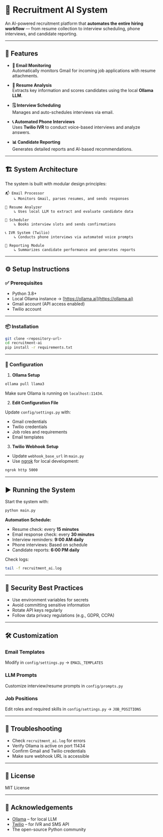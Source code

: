# 🤖 Recruitment AI System

An AI-powered recruitment platform that **automates the entire hiring workflow** — from resume collection to interview scheduling, phone interviews, and candidate reporting.

---

## 🚀 Features

- **📩 Email Monitoring**  
  Automatically monitors Gmail for incoming job applications with resume attachments.

- **🧠 Resume Analysis**  
  Extracts key information and scores candidates using the local **Ollama LLM**.

- **🗓️ Interview Scheduling**  
  Manages and auto-schedules interviews via email.

- **📞 Automated Phone Interviews**  
  Uses **Twilio IVR** to conduct voice-based interviews and analyze answers.

- **📊 Candidate Reporting**  
  Generates detailed reports and AI-based recommendations.

---

## 🏗️ System Architecture

The system is built with modular design principles:

```
📬 Email Processor
    ↳ Monitors Gmail, parses resumes, and sends responses

🧾 Resume Analyzer
    ↳ Uses local LLM to extract and evaluate candidate data

📆 Scheduler
    ↳ Books interview slots and sends confirmations

📞 IVR System (Twilio)
    ↳ Conducts phone interviews via automated voice prompts

📑 Reporting Module
    ↳ Summarizes candidate performance and generates reports
```

---

## ⚙️ Setup Instructions

### ✅ Prerequisites

- Python 3.8+
- Local Ollama instance → [https://ollama.ai](https://ollama.ai)
- Gmail account (API access enabled)
- Twilio account

---

### 📦 Installation

```bash
git clone <repository-url>
cd recruitment-ai
pip install -r requirements.txt
```

---

### 🔧 Configuration

1. **Ollama Setup**

```bash
ollama pull llama3
```

Make sure Ollama is running on `localhost:11434`.

2. **Edit Configuration File**

Update `config/settings.py` with:

- Gmail credentials
- Twilio credentials
- Job roles and requirements
- Email templates

3. **Twilio Webhook Setup**

- Update `webhook_base_url` in `main.py`
- Use [ngrok](https://ngrok.com/) for local development:

```bash
ngrok http 5000
```

---

## ▶️ Running the System

Start the system with:

```bash
python main.py
```

**Automation Schedule:**

- Resume check: every **15 minutes**
- Email response check: every **30 minutes**
- Interview reminders: **9:00 AM daily**
- Phone interviews: Based on schedule
- Candidate reports: **6:00 PM daily**

Check logs:

```bash
tail -f recruitment_ai.log
```

---

## 🔐 Security Best Practices

- Use environment variables for secrets
- Avoid committing sensitive information
- Rotate API keys regularly
- Follow data privacy regulations (e.g., GDPR, CCPA)

---

## 🛠️ Customization

### Email Templates

Modify in `config/settings.py` → `EMAIL_TEMPLATES`

### LLM Prompts

Customize interview/resume prompts in `config/prompts.py`

### Job Positions

Edit roles and required skills in `config/settings.py` → `JOB_POSITIONS`

---

## 🧰 Troubleshooting

- Check `recruitment_ai.log` for errors
- Verify Ollama is active on port 11434
- Confirm Gmail and Twilio credentials
- Make sure webhook URL is accessible

---

## 📜 License

MIT License

---

## 🙏 Acknowledgements

- [Ollama](https://ollama.ai) – for local LLM
- [Twilio](https://www.twilio.com/) – for IVR and SMS API
- The open-source Python community
